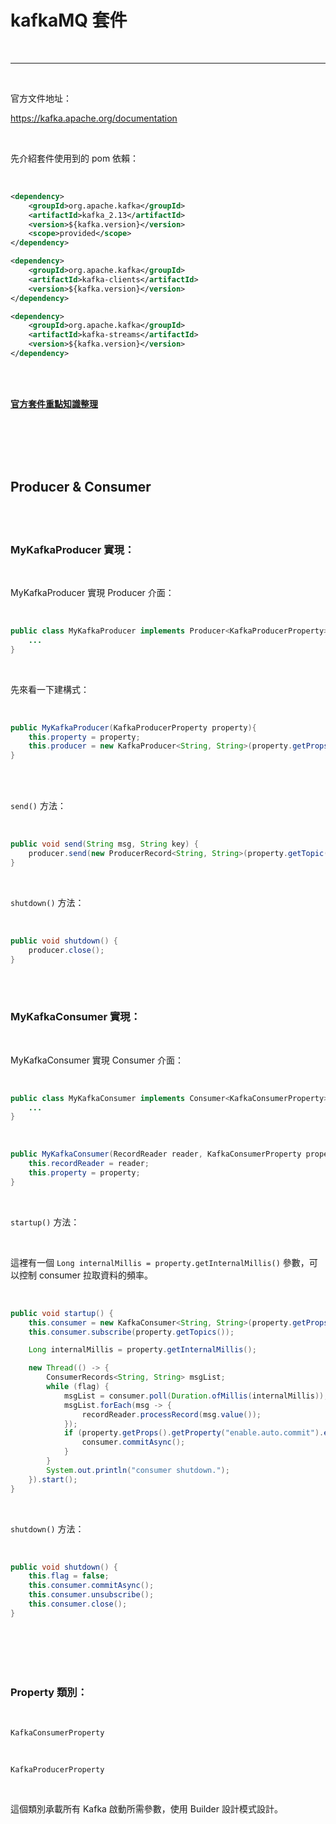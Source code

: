 # kafkaMQ 套件

<br>

---

<br>

官方文件地址：

https://kafka.apache.org/documentation

<br>

先介紹套件使用到的 pom 依賴：

<br>

```xml
<dependency>
    <groupId>org.apache.kafka</groupId>
    <artifactId>kafka_2.13</artifactId>
    <version>${kafka.version}</version>
    <scope>provided</scope>
</dependency>

<dependency>
    <groupId>org.apache.kafka</groupId>
    <artifactId>kafka-clients</artifactId>
    <version>${kafka.version}</version>
</dependency>

<dependency>
    <groupId>org.apache.kafka</groupId>
    <artifactId>kafka-streams</artifactId>
    <version>${kafka.version}</version>
</dependency>
```

<br>
<br>

[__官方套件重點知識整理__](utils_knowledge.md)

<br>
<br>
<br>
<br>

## Producer & Consumer

<br>
<br>

### MyKafkaProducer 實現：

<br>

MyKafkaProducer 實現 Producer 介面：

<br>

```java
public class MyKafkaProducer implements Producer<KafkaProducerProperty> {
    ...
}
```

<br>

先來看一下建構式：

<br>

```java
public MyKafkaProducer(KafkaProducerProperty property){
    this.property = property;
    this.producer = new KafkaProducer<String, String>(property.getProps());
}
```

<br>
<br>

`send()` 方法：

<br>

```java
public void send(String msg, String key) {
    producer.send(new ProducerRecord<String, String>(property.getTopic(), key, msg));
}
```

<br>

`shutdown()` 方法：

<br>

```java
public void shutdown() {
    producer.close();
}
```

<br>
<br>

### MyKafkaConsumer 實現：

<br>

MyKafkaConsumer 實現 Consumer 介面：

<br>

```java
public class MyKafkaConsumer implements Consumer<KafkaConsumerProperty> {
    ...
}
```

<br>

```java
public MyKafkaConsumer(RecordReader reader, KafkaConsumerProperty property){
    this.recordReader = reader;
    this.property = property;
}
```

<br>

`startup()` 方法：

<br>

這裡有一個 `Long internalMillis = property.getInternalMillis()` 參數，可以控制 consumer 拉取資料的頻率。

<br>

```java
public void startup() {
    this.consumer = new KafkaConsumer<String, String>(property.getProps());
    this.consumer.subscribe(property.getTopics());

    Long internalMillis = property.getInternalMillis();

    new Thread(() -> {
        ConsumerRecords<String, String> msgList;
        while (flag) {
            msgList = consumer.poll(Duration.ofMillis(internalMillis));
            msgList.forEach(msg -> {
                recordReader.processRecord(msg.value());
            });
            if (property.getProps().getProperty("enable.auto.commit").equals("false")){
                consumer.commitAsync();
            }
        }
        System.out.println("consumer shutdown.");
    }).start();
}
```

<br>

`shutdown()` 方法：

<br>

```java
public void shutdown() {
    this.flag = false;
    this.consumer.commitAsync();
    this.consumer.unsubscribe();
    this.consumer.close();
}
```

<br>
<br>
<br>
<br>

### Property 類別：

<br>

`KafkaConsumerProperty`

<br>

`KafkaProducerProperty`

<br>


這個類別承載所有 Kafka 啟動所需參數，使用 Builder 設計模式設計。

